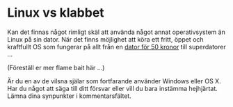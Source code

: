 Linux vs klabbet
================
Kan det finnas något rimligt skäl att använda något annat operativsystem än Linux på sin dator. När det finns möjlighet att köra ett fritt, öppet och kraftfullt OS som fungerar på allt från en [dator för 50 kronor](https://www.raspberrypi.org/blog/raspberry-pi-zero/) till superdatorer ...

(Föreställ er mer flame bait här ...)

Är du en av de vilsna själar som fortfarande använder Windows eller OS X. Har du något att säga till ditt försvar eller vill du bara instämma hejhjärtat. Lämna dina synpunkter i kommentarsfältet.
